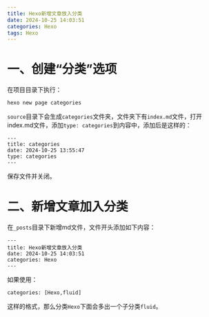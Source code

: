 ```yaml
---
title: Hexo新增文章放入分类
date: 2024-10-25 14:03:51
categories: Hexo
tags: Hexo
---
```


# 一、创建“分类”选项
在项目目录下执行：
```shell
hexo new page categories
```
`source`目录下会生成`categories`文件夹，文件夹下有`index.md`文件，打开index.md文件，添加`type: categories`到内容中，添加后是这样的：
```shell
---
title: categories
date: 2024-10-25 13:55:47
type: categories
---
```
保存文件并关闭。
# 二、新增文章加入分类
在`_posts`目录下新增md文件，文件开头添加如下内容：
```shell
---
title: Hexo新增文章放入分类
date: 2024-10-25 14:03:51
categories: Hexo
---
```
如果使用：

```shell
categories: [Hexo,fluid]
```
这样的格式，那么分类`Hexo`下面会多出一个子分类`fluid`。
